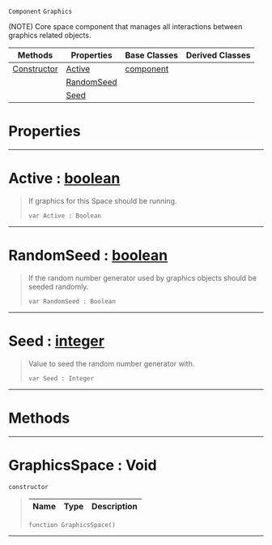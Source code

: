  `Component` `Graphics`



(NOTE) Core space component that manages all interactions between graphics related objects.

|Methods|Properties|Base Classes|Derived Classes|
|---|---|---|---|
|[ Constructor](https://github.com/ZilchEngine/ZilchDocs/blob/master/code_reference/class_reference/graphicsspace.md#graphicsspace-void)|[ Active](https://github.com/ZilchEngine/ZilchDocs/blob/master/code_reference/class_reference/graphicsspace.md#active-zilch-engine-docum)|[component](https://github.com/ZilchEngine/ZilchDocs/blob/master/code_reference/class_reference/component.md)| |
| |[ RandomSeed](https://github.com/ZilchEngine/ZilchDocs/blob/master/code_reference/class_reference/graphicsspace.md#randomseed-zilch-engine-d)| | |
| |[ Seed](https://github.com/ZilchEngine/ZilchDocs/blob/master/code_reference/class_reference/graphicsspace.md#seed-zilch-engine-documen)| | |


 #  Properties


---  
 #  Active : [boolean](https://github.com/ZilchEngine/ZilchDocs/blob/master/code_reference/nada_base_types/boolean.md)

> If graphics for this Space should be running.
> ``` lang=cpp, name=Nada
> var Active : Boolean


---  
 #  RandomSeed : [boolean](https://github.com/ZilchEngine/ZilchDocs/blob/master/code_reference/nada_base_types/boolean.md)

> If the random number generator used by graphics objects should be seeded randomly.
> ``` lang=cpp, name=Nada
> var RandomSeed : Boolean


---  
 #  Seed : [integer](https://github.com/ZilchEngine/ZilchDocs/blob/master/code_reference/nada_base_types/integer.md)

> Value to seed the random number generator with.
> ``` lang=cpp, name=Nada
> var Seed : Integer


---  
 #  Methods


---  
 #  GraphicsSpace : Void

 `constructor`

> 
> |Name|Type|Description|
> |---|---|---|
> ``` lang=cpp, name=Nada
> function GraphicsSpace()
> ``` 


---  
 

 